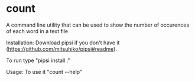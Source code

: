 # count

A command line utility that can be used to show the number of occurences of each word in a text file


Installation:
Download pipsi if you don't have it (https://github.com/mitsuhiko/pipsi#readme).

To run type "pipsi install ."

Usage:
To use it "count --help"

